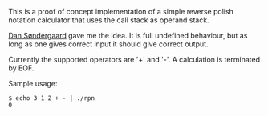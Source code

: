 This is a proof of concept implementation of a simple reverse polish notation
calculator that uses the call stack as operand stack.

[Dan Søndergaard](https://github.com/dansondergaard) gave me the idea. It is
full undefined behaviour, but as long as one gives correct input it should give
correct output.

Currently the supported operators are '+' and '-'. A calculation is terminated by EOF.

Sample usage:

    $ echo 3 1 2 + - | ./rpn
    0
